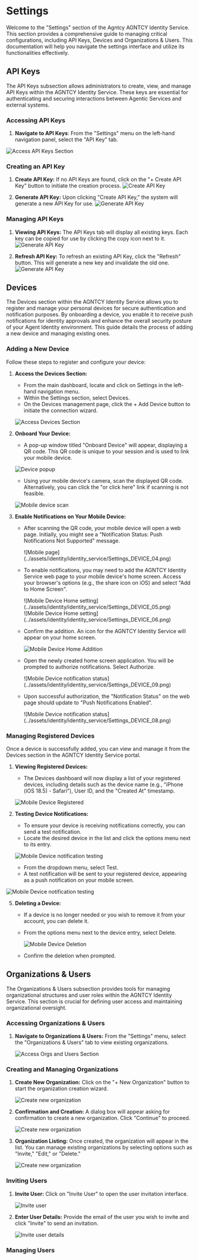 # Settings

Welcome to the "Settings" section of the Agntcy AGNTCY Identity Service.
This section provides a comprehensive guide to managing critical configurations, including API Keys, Devices and Organizations & Users.
This documentation will help you navigate the settings interface and utilize its functionalities effectively.

## API Keys

The API Keys subsection allows administrators to create, view, and manage API Keys within the AGNTCY Identity Service.
These keys are essential for authenticating and securing interactions between Agentic Services and external systems.

### Accessing API Keys

1. **Navigate to API Keys**:
   From the "Settings" menu on the left-hand navigation panel, select the "API Key" tab.

![Access API Keys Section](../assets/identity/identity_service/Settings_APIKey_00.png)

### Creating an API Key

1. **Create API Key:**
   If no API Keys are found, click on the "+ Create API Key" button to initiate the creation process.
   ![Create API Key](../assets/identity/identity_service/Settings_APIKey_01.png)

2. **Generate API Key:**
   Upon clicking "Create API Key," the system will generate a new API Key for use.
   ![Generate API Key](../assets/identity/identity_service/Settings_APIKey_02.png)

### Managing API Keys

1. **Viewing API Keys:**
   The API Keys tab will display all existing keys. Each key can be copied for use by clicking the copy icon next to it.
   ![Generate API Key](../assets/identity/identity_service/Settings_APIKey_02.png)

2. **Refresh API Key:**
   To refresh an existing API Key, click the "Refresh" button. This will generate a new key and invalidate the old one.
   ![Generate API Key](../assets/identity/identity_service/Settings_APIKey_02.png)

## Devices

The Devices section within the AGNTCY Identity Service allows you to register and manage your personal devices for secure authentication and notification purposes.
By onboarding a device, you enable it to receive push notifications for identity approvals and enhance the overall security posture of your Agent Identity environment.
This guide details the process of adding a new device and managing existing ones.

### Adding a New Device

Follow these steps to register and configure your device:

1. **Access the Devices Section:**

   - From the main dashboard, locate and click on Settings in the left-hand navigation menu.
   - Within the Settings section, select Devices.
   - On the Devices management page, click the + Add Device button to initiate the connection wizard.

    ![Access Devices Section](../assets/identity/identity_service/Settings_DEVICE_01.png)

2. **Onboard Your Device:**

   - A pop-up window titled "Onboard Device" will appear, displaying a QR code. This QR code is unique to your session and is used to link your mobile device.

    ![Device popup](../assets/identity/identity_service/Settings_DEVICE_02.png)

   - Using your mobile device's camera, scan the displayed QR code. Alternatively, you can click the "or click here" link if scanning is not feasible.

    ![Mobile device scan](../assets/identity/identity_service/Settings_DEVICE_03.png)

3. **Enable Notifications on Your Mobile Device:**

   - After scanning the QR code, your mobile device will open a web page. Initially, you might see a "Notification Status: Push Notifications Not Supported" message.

      <div style={{maxWidth: '300px'}}>
      ![Mobile page](../assets/identity/identity_service/Settings_DEVICE_04.png)
      </div>

   - To enable notifications, you may need to add the AGNTCY Identity Service web page to your mobile device's home screen. Access your browser's options (e.g., the share icon on iOS) and select "Add to Home Screen".

      <div style={{maxWidth: '300px'}}>
      ![Mobile Device Home setting](../assets/identity/identity_service/Settings_DEVICE_05.png)
      </div>

      <div style={{maxWidth: '300px'}}>
      ![Mobile Device Home setting](../assets/identity/identity_service/Settings_DEVICE_06.png)
      </div>

   - Confirm the addition. An icon for the AGNTCY Identity Service will appear on your home screen.

      ![Mobile Device Home Addition](../assets/identity/identity_service/Settings_DEVICE_07.png)

   - Open the newly created home screen application. You will be prompted to authorize notifications. Select Authorize.

      <div style={{maxWidth: '300px'}}>
      ![Mobile Device notification status](../assets/identity/identity_service/Settings_DEVICE_09.png)
      </div>

   - Upon successful authorization, the "Notification Status" on the web page should update to "Push Notifications Enabled".

      <div style={{maxWidth: '300px'}}>
      ![Mobile Device notification status](../assets/identity/identity_service/Settings_DEVICE_08.png)
      </div>

### Managing Registered Devices

Once a device is successfully added, you can view and manage it from the Devices section in the AGNTCY Identity Service portal.

1. **Viewing Registered Devices:**

   - The Devices dashboard will now display a list of your registered devices, including details such as the device name (e.g., "iPhone (iOS 18.5) - Safari"), User ID, and the "Created At" timestamp.

   ![Mobile Device Registered](../assets/identity/identity_service/Settings_DEVICE_10.png)

3. **Testing Device Notifications:**

   - To ensure your device is receiving notifications correctly, you can send a test notification.
   - Locate the desired device in the list and click the options menu next to its entry.

    ![Mobile Device notification testing](../assets/identity/identity_service/Settings_DEVICE_11.png)

   - From the dropdown menu, select Test.
   - A test notification will be sent to your registered device, appearing as a push notification on your mobile screen.

![Mobile Device notification testing](../assets/identity/identity_service/Settings_DEVICE_12.png)

5. **Deleting a Device:**

   - If a device is no longer needed or you wish to remove it from your account, you can delete it.
   - From the options menu next to the device entry, select Delete.

     ![Mobile Device Deletion](../assets/identity/identity_service/Settings_DEVICE_13.png)

   - Confirm the deletion when prompted.

## Organizations & Users

The Organizations & Users subsection provides tools for managing organizational structures and user roles within the AGNTCY Identity Service.
This section is crucial for defining user access and maintaining organizational oversight.

### Accessing Organizations & Users

1. **Navigate to Organizations & Users:**
   From the "Settings" menu, select the "Organizations & Users" tab to view existing organizations.

   ![Access Orgs and Users Section](../assets/identity/identity_service/Settings_APIKey_00.png)

### Creating and Managing Organizations

1. **Create New Organization:** Click on the "+ New Organization" button to start the organization creation wizard.

   ![Create new organization](../assets/identity/identity_service/Settings_ORG_01.png)

2. **Confirmation and Creation:** A dialog box will appear asking for confirmation to create a new organization. Click "Continue" to proceed.

   ![Create new organization](../assets/identity/identity_service/Settings_ORG_02.png)

3. **Organization Listing:** Once created, the organization will appear in the list. You can manage existing organizations by selecting options such as "Invite," "Edit," or "Delete."

   ![Create new organization](../assets/identity/identity_service/Settings_ORG_03.png)

### Inviting Users

1. **Invite User:** Click on "Invite User" to open the user invitation interface.

   ![Invite user](../assets/identity/identity_service/Settings_ORG_04.png)

2. **Enter User Details:** Provide the email of the user you wish to invite and click "Invite" to send an invitation.

   ![Invite user details](../assets/identity/identity_service/Settings_ORG_05.png)

### Managing Users
